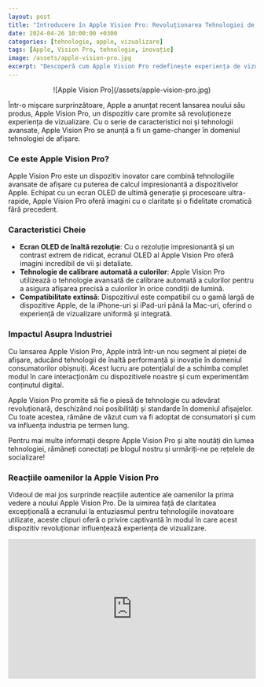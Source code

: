 ```yaml
---
layout: post
title: "Introducere în Apple Vision Pro: Revoluționarea Tehnologiei de Vizualizare"
date: 2024-04-26 10:00:00 +0300
categories: [tehnologie, apple, vizualizare]
tags: [Apple, Vision Pro, tehnologie, inovație]
image: /assets/apple-vision-pro.jpg
excerpt: "Descoperă cum Apple Vision Pro redefinește experiența de vizualizare și ce impact are asupra industriei."
---
```


<div style="text-align:center;">
    ![Apple Vision Pro](/assets/apple-vision-pro.jpg)
</div>

Într-o mișcare surprinzătoare, Apple a anunțat recent lansarea noului său produs, Apple Vision Pro, un dispozitiv care promite să revoluționeze experiența de vizualizare. Cu o serie de caracteristici noi și tehnologii avansate, Apple Vision Pro se anunță a fi un game-changer în domeniul tehnologiei de afișare.

### Ce este Apple Vision Pro?

Apple Vision Pro este un dispozitiv inovator care combină tehnologiile avansate de afișare cu puterea de calcul impresionantă a dispozitivelor Apple. Echipat cu un ecran OLED de ultimă generație și procesoare ultra-rapide, Apple Vision Pro oferă imagini cu o claritate și o fidelitate cromatică fără precedent.

### Caracteristici Cheie

- **Ecran OLED de înaltă rezoluție**: Cu o rezoluție impresionantă și un contrast extrem de ridicat, ecranul OLED al Apple Vision Pro oferă imagini incredibil de vii și detaliate.
- **Tehnologie de calibrare automată a culorilor**: Apple Vision Pro utilizează o tehnologie avansată de calibrare automată a culorilor pentru a asigura afișarea precisă a culorilor în orice condiții de lumină.
- **Compatibilitate extinsă**: Dispozitivul este compatibil cu o gamă largă de dispozitive Apple, de la iPhone-uri și iPad-uri până la Mac-uri, oferind o experiență de vizualizare uniformă și integrată.

### Impactul Asupra Industriei

Cu lansarea Apple Vision Pro, Apple intră într-un nou segment al pieței de afișare, aducând tehnologii de înaltă performanță și inovație în domeniul consumatorilor obișnuiți. Acest lucru are potențialul de a schimba complet modul în care interacționăm cu dispozitivele noastre și cum experimentăm conținutul digital.

Apple Vision Pro promite să fie o piesă de tehnologie cu adevărat revoluționară, deschizând noi posibilități și standarde în domeniul afișajelor. Cu toate acestea, rămâne de văzut cum va fi adoptat de consumatori și cum va influența industria pe termen lung.

Pentru mai multe informații despre Apple Vision Pro și alte noutăți din lumea tehnologiei, rămâneți conectați pe blogul nostru și urmăriți-ne pe rețelele de socializare!

### Reacțiile oamenilor la Apple Vision Pro

Videoul de mai jos surprinde reacțiile autentice ale oamenilor la prima vedere a noului Apple Vision Pro. De la uimirea față de claritatea excepțională a ecranului la entuziasmul pentru tehnologiile inovatoare utilizate, aceste clipuri oferă o privire captivantă în modul în care acest dispozitiv revoluționar influențează experiența de vizualizare.

<div class="embed-container">
    <iframe width="560" height="315" src="https://www.youtube.com/embed/GuteGpoW8sI?si=7yttlf0ro9HrbTav" title="YouTube video player" frameborder="0" allow="accelerometer; autoplay; clipboard-write; encrypted-media; gyroscope; picture-in-picture; web-share" referrerpolicy="strict-origin-when-cross-origin" allowfullscreen></iframe>
</div>
<style>
.embed-container {
  position: relative;
  padding-bottom: 56.25%;
  height: 0;
  overflow: hidden;
  max-width: 100%;
}
.embed-container iframe,
.embed-container object,
.embed-container embed {
  position: absolute;
  top: 0;
  left: 0;
  width: 100%;
  height: 100%;
}
</style>
